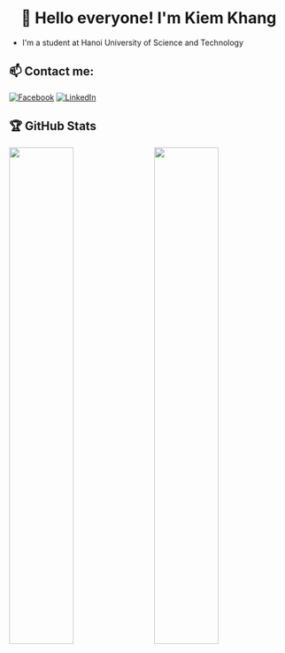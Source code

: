 <h1 align="center">🌈 Hello everyone! I'm Kiem Khang</h1>

- I'm a student at Hanoi University of Science and Technology

## 📫 Contact me:
[![Facebook](https://img.shields.io/badge/Facebook-%231877F2.svg?logo=Facebook&logoColor=white)](https://www.facebook.com/k.khang299) 
[![LinkedIn](https://img.shields.io/badge/LinkedIn-%230077B5.svg?logo=linkedin&logoColor=white)](https://www.linkedin.com/in/khang-ki%C3%AAm-03035732b/)

## 🏆 GitHub Stats
<img src="https://github-readme-stats.vercel.app/api?username=Cutecatttt&theme=dark&hide_border=true&include_all_commits=false&count_private=false" width="48%" align="right">
<img src="https://github-readme-streak-stats.herokuapp.com/?user=Cutecatttt&theme=dark&show_icons=true&hide_border=true" width="48%">
<!--
**Cutecatttt/Cutecatttt** is a ✨ _special_ ✨ repository because its `README.md` (this file) appears on your GitHub profile.

Here are some ideas to get you started:

- 🔭 I’m currently working on ...
- 🌱 I’m currently learning ...
- 👯 I’m looking to collaborate on ...
- 🤔 I’m looking for help with ...
- 💬 Ask me about ...
- 📫 How to reach me: ...
- 😄 Pronouns: ...
- ⚡ Fun fact: ...
-->
